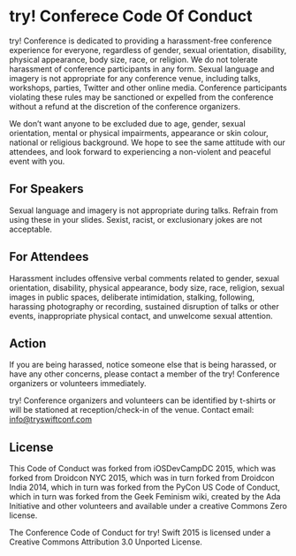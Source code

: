 # try! Conferece Code Of Conduct

try! Conference is dedicated to providing a harassment-free conference experience for everyone, regardless of gender, sexual orientation, disability, physical appearance, body size, race, or religion. We do not tolerate harassment of conference participants in any form. Sexual language and imagery is not appropriate for any conference venue, including talks, workshops, parties, Twitter and other online media. Conference participants violating these rules may be sanctioned or expelled from the conference without a refund at the discretion of the conference organizers.

We don’t want anyone to be excluded due to age, gender, sexual orientation, mental or physical impairments, appearance or skin colour, national or religious background. We hope to see the same attitude with our attendees, and look forward to experiencing a non-violent and peaceful event with you.

## For Speakers

Sexual language and imagery is not appropriate during talks. Refrain from using these in your slides. Sexist, racist, or exclusionary jokes are not acceptable.

## For Attendees

Harassment includes offensive verbal comments related to gender, sexual orientation, disability, physical appearance, body size, race, religion, sexual images in public spaces, deliberate intimidation, stalking, following, harassing photography or recording, sustained disruption of talks or other events, inappropriate physical contact, and unwelcome sexual attention.

## Action

If you are being harassed, notice someone else that is being harassed, or have any other concerns, please contact a member of the try! Conference organizers or volunteers immediately.

try! Conference organizers and volunteers can be identified by t-shirts or will be stationed at reception/check-in of the venue. Contact email: info@tryswiftconf.com

## License

This Code of Conduct was forked from iOSDevCampDC 2015, which was forked from Droidcon NYC 2015, which was in turn forked from Droidcon India 2014, which in turn was forked from the PyCon US Code of Conduct, which in turn was forked from the Geek Feminism wiki, created by the Ada Initiative and other volunteers and available under a creative Commons Zero license.

The Conference Code of Conduct for try! Swift 2015 is licensed under a Creative Commons Attribution 3.0 Unported License.
